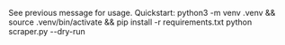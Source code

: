 See previous message for usage. Quickstart:
python3 -m venv .venv && source .venv/bin/activate && pip install -r requirements.txt
python scraper.py --dry-run
